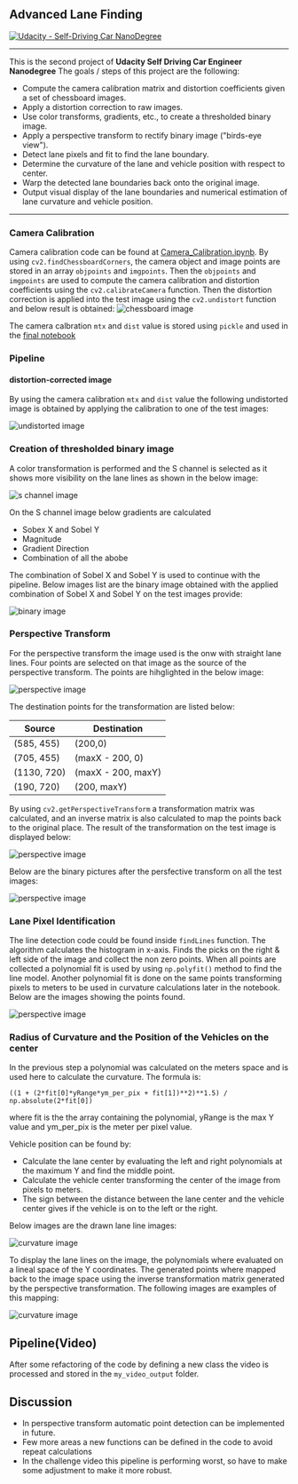 ## Advanced Lane Finding
[![Udacity - Self-Driving Car NanoDegree](https://s3.amazonaws.com/udacity-sdc/github/shield-carnd.svg)](http://www.udacity.com/drive)

---
This is the second project of **Udacity Self Driving Car Engineer Nanodegree** 
The goals / steps of this project are the following:

* Compute the camera calibration matrix and distortion coefficients given a set of chessboard images.
* Apply a distortion correction to raw images.
* Use color transforms, gradients, etc., to create a thresholded binary image.
* Apply a perspective transform to rectify binary image ("birds-eye view").
* Detect lane pixels and fit to find the lane boundary.
* Determine the curvature of the lane and vehicle position with respect to center.
* Warp the detected lane boundaries back onto the original image.
* Output visual display of the lane boundaries and numerical estimation of lane curvature and vehicle position.

---

### Camera Calibration

Camera calibration code can be found at [Camera_Calibration.ipynb](https://github.com/dhruboj/CarND-Advanced-Lane-Lines/blob/master/Camera_Calibration.ipynb). By using `cv2.findChessboardCorners`, the camera object and image points are stored in an array `objpoints` and `imgpoints`. Then the `objpoints` and `imgpoints` are used to compute the camera calibration and distortion coefficients using the `cv2.calibrateCamera` function. Then the distortion correction is applied into the test image using the `cv2.undistort` function and below result is obtained:
![chessboard image](./output_images/camera_calibration_03.png)

The camera calbration `mtx` and `dist` value is stored using `pickle` and used in the [final notebook](https://github.com/dhruboj/CarND-Advanced-Lane-Lines/blob/master/Advanced_Lane_Lines.ipynb)

### Pipeline 

#### distortion-corrected image

By using the camera calibration `mtx` and `dist` value the following undistorted image is obtained by applying the calibration to one of the test images:

![undistorted image](./output_images/undist.png)

### Creation of thresholded binary image

A color transformation is performed and the S channel is selected  as it shows more visibility on the lane lines as shown in the below image:

![s channel image](./output_images/s_channel.png)

On the S channel image below gradients are calculated

- Sobex X and Sobel Y
- Magnitude
- Gradient Direction
- Combination of all the abobe

The combination of Sobel X and Sobel Y is used to continue with the pipeline. Below images list are the binary image obtained with the applied combination of Sobel X and Sobel Y on the test images provide:

![binary image](./output_images/binary.png)

### Perspective Transform

For the perspective transform the image used is the onw with straight lane lines. Four points are selected on that image as the source of the perspective transform. The points are hihglighted in the below image:

![perspective image](./output_images/perspective_01.png)

The destination points for the transformation are listed below:

**Source** | **Destination**
-----------|----------------
(585, 455) | (200,0)
(705, 455) | (maxX - 200, 0)
(1130, 720)| (maxX - 200, maxY)
(190, 720) | (200, maxY)

By using `cv2.getPerspectiveTransform` a transformation matrix was calculated, and an inverse matrix is also calculated to map the points back to the original place. The result of the transformation on the test image is displayed below:

![perspective image](./output_images/perspective_demo.png)

Below are the binary pictures after the persfective transform on all the test images:


![perspective image](./output_images/perspective_03.png)

### Lane Pixel Identification

The line detection code could be found inside `findLines` function. The algorithm calculates the histogram in x-axis. Finds the picks on the right & left side of the image and collect the non zero points. When all points are collected a polynomial fit is used by using `np.polyfit()` method to find the line model. Another polynomial fit is done on the same points transforming pixels to meters to be used in curvature calculations later in the notebook. Below are the images showing the points found. 


![perspective image](./output_images/poly.png)

### Radius of Curvature and the Position of the Vehicles on the center

In the previous step a polynomial was calculated on the meters space and is used here to calculate the curvature. The formula is:

`((1 + (2*fit[0]*yRange*ym_per_pix + fit[1])**2)**1.5) / np.absolute(2*fit[0])`

where fit is the the array containing the polynomial, yRange is the max Y value and ym_per_pix is the meter per pixel value.

Vehicle position can be found by:

- Calculate the lane center by evaluating the left and right polynomials at the maximum Y and find the middle point.
- Calculate the vehicle center transforming the center of the image from pixels to meters.
- The sign between the distance between the lane center and the vehicle center gives if the vehicle is on to the left or the right.

Below images are the drawn lane line images:

![curvature image](./output_images/warp.png)

To display the lane lines on the image, the polynomials where evaluated on a lineal space of the Y coordinates. The generated points where mapped back to the image space using the inverse transformation matrix generated by the perspective transformation. The following images are examples of this mapping:

![curvature image](./output_images/curvature.png)


## Pipeline(Video)

After some refactoring of the code by defining a new class the video is processed and stored in the `my_video_output` folder.

## Discussion

- In perspective transform automatic point detection can be implemented in future.
- Few more areas a new functions can be defined in the code to avoid repeat calculations
- In the challenge video this pipeline is performing worst, so have to make some adjustment to make it more robust.